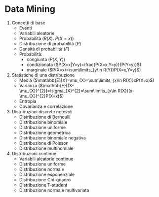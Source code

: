 # Data Mining
1. Concetti di base
	- Eventi
	- Variabili aleatorie 
	- Probabilità ($R(X)$. $P(X=x)$)
	- Distribuzione di probabilità ($P$)
	- Densità di probabilità ($F$)
	- Probabilità:
		- congiunta ($P(X,Y)$)
		- condizionata ($P(X=x|Y=y)=\frac{P(X=x,Y=y)}{P(Y=y)}$)
		- marginale ($P(X=x)=\sum\limits_{y\in R(Y)}P(X=x,Y=y)$)
1. Statistiche di una distribuzione
	- Media ($\mathbb{E}[X]=\mu_{X}=\sum\limits_{x\in R(X)}xP(X=x)$)
	- Varianza ($\mathbb{E}[(X-\mu_{X})^{2}]=\sigma_{X}^{2}=\sum\limits_{x\in R(X)}(x-\mu_{X})^{2}P(X=x)$)
	- Entropia
	- Covarianza e correlazione
2. Distribuzioni discrete notevoli
	- Distribuzione di Bernoulli
	- Distribuzione binomiale
	- Distribuzione uniforme
	- Distribuzione geometrica
	- Distribuzione binomiale negativa
	- Distribuzione di Poisson
	- Distribuzione multinomiale
3. Distribuzioni continue
	- Variabili aleatorie continue
	- Distribuzione uniforme
	- Distribuzione normale
	- Distribuzione esponenziale
	- Distribuzione Chi-quadro
	- Distribuzione T-student
	- Distribuzione normale multivariata

